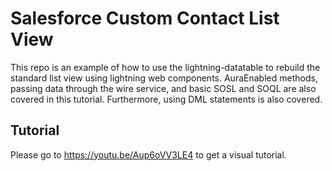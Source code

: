 # Salesforce Custom Contact List View
This repo is an example of how to use the lightning-datatable to rebuild the standard list view using lightning web components. AuraEnabled methods, passing data through the wire service, and basic SOSL and SOQL are also covered in this tutorial. Furthermore, using DML statements is also covered.

## Tutorial

Please go to https://youtu.be/Aup6oVV3LE4 to get a visual tutorial.